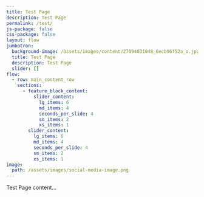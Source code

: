 ```yaml
---
title: Test Page
description: Test Page
permalink: /test/
js-package: false
css-package: false
layout: flow
jumbotron:
  background-image: /assets/images/content/27094831048_6ecb96f52a_o.jpg
  title: Test Page
  description: Test Page
  slider: []
flow:
  - row: main_content_row
    sections:
      - feature_block_content:
          slider_content:
            lg_items: 6
            md_items: 4
            seconds_per_slide: 4
            sm_items: 2
            xs_items: 1
        slider_content:
          lg_items: 6
          md_items: 4
          seconds_per_slide: 4
          sm_items: 2
          xs_items: 1
image:
  path: /assets/images/social-media-image.png
---
```

Test Page content...
